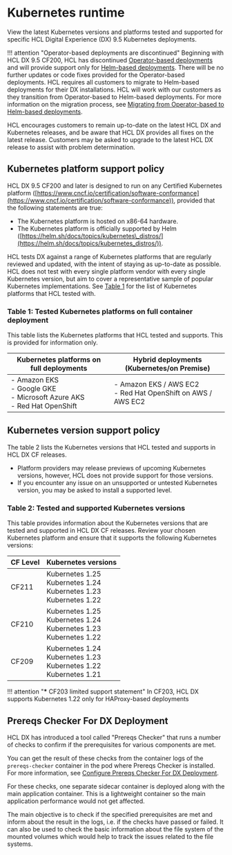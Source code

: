 # Kubernetes runtime

View the latest Kubernetes versions and platforms tested and supported for specific HCL Digital Experience (DX) 9.5 Kubernetes deployments.

!!! attention "Operator-based deployments are discontinued"
    Beginning with HCL DX 9.5 CF200, HCL has discontinued [Operator-based deployments](https://help.hcltechsw.com/digital-experience/9.5/containerization/deploy_container_platforms.html) and will provide support only for [Helm-based deployments](../../../deployment/install/container/helm_deployment/overview.md). There will be no further updates or code fixes provided for the Operator-based deployments. HCL requires all customers to migrate to Helm-based deployments for their DX installations. HCL will work with our customers as they transition from Operator-based to Helm-based deployments. For more information on the migration process, see [Migrating from Operator-based to Helm-based deployments](../../../deployment/install/container/operator-migration/operator_migration_preparation.md).

HCL encourages customers to remain up-to-date on the latest HCL DX and Kubernetes releases, and be aware that HCL DX provides all fixes on the latest release. Customers may be asked to upgrade to the latest HCL DX release to assist with problem determination.

## Kubernetes platform support policy

HCL DX 9.5 CF200 and later is designed to run on any Certified Kubernetes platform ([https://www.cncf.io/certification/software-conformance](https://www.cncf.io/certification/software-conformance)), provided that the following statements are true:

* The Kubernetes platform is hosted on x86-64 hardware.
* The Kubernetes platform is officially supported by Helm ([https://helm.sh/docs/topics/kubernetes\_distros/](https://helm.sh/docs/topics/kubernetes_distros/)).

HCL tests DX against a range of Kubernetes platforms that are regularly reviewed and updated, with the intent of staying as up-to-date as possible. HCL does not test with every single platform vendor with every single Kubernetes version, but aim to cover a representative sample of popular Kubernetes implementations. See [Table 1](#table-1-tested-kubernetes-platforms-on-full-container-deployment) for the list of Kubernetes platforms that HCL tested with.

### Table 1: Tested Kubernetes platforms on full container deployment

This table lists the Kubernetes platforms that HCL tested and supports. This is provided for information only.

|Kubernetes platforms on full deployments|Hybrid deployments (Kubernetes/on Premise)|
|--------------|-----------------|
|- Amazon EKS<br/>- Google GKE<br/>- Microsoft Azure AKS<br/>- Red Hat OpenShift|- Amazon EKS / AWS EC2<br/>- Red Hat OpenShift on AWS / AWS EC2|

## Kubernetes version support policy

The table 2 lists the Kubernetes versions that HCL tested and supports in HCL DX CF releases.

* Platform providers may release previews of upcoming Kubernetes versions, however, HCL does not provide support for those versions.
* If you encounter any issue on an unsupported or untested Kubernetes version, you may be asked to install a supported level.

### Table 2: Tested and supported Kubernetes versions

This table provides information about the Kubernetes versions that are tested and supported in HCL DX CF releases.
Review your chosen Kubernetes platform and ensure that it supports the following Kubernetes versions:

<!-- Note: As per L2/L3, only keep three latest releases and delete older ones -->

|CF Level|Kubernetes versions|
|--------------|-----------------|
|CF211| Kubernetes 1.25<br/>Kubernetes 1.24<br/>Kubernetes 1.23<br/>Kubernetes 1.22<br/>|
|CF210| Kubernetes 1.25<br/>Kubernetes 1.24<br/>Kubernetes 1.23<br/>Kubernetes 1.22<br/>|
|CF209| Kubernetes 1.24<br/>Kubernetes 1.23<br/>Kubernetes 1.22<br/>Kubernetes 1.21<br/>|

!!! attention "__*__ CF203 limited support statement"
    In CF203, HCL DX supports Kubernetes 1.22 only for HAProxy-based deployments

## Prereqs Checker For DX Deployment

HCL DX has introduced a tool called "Prereqs Checker" that runs a number of checks to confirm if the prerequisites for various components are met.  

You can get the result of these checks from the container logs of the `prereqs-checker` container in the pod where Prereqs Checker is installed. For more information, see [Configure Prereqs Checker For DX Deployment](../../../../deployment/install/container/helm_deployment/preparation/optional_tasks/optional-core-prereqs-checker.md).   

For these checks, one separate sidecar container is deployed along with the main application container. This is a lightweight container so the main application performance would not get affected.

The main objective is to check if the specified prerequisites are met and inform about the result in the logs, i.e. if the checks have passed or failed. It can also be used to check the basic information about the file system of the mounted volumes which would help to track the issues related to the file systems.